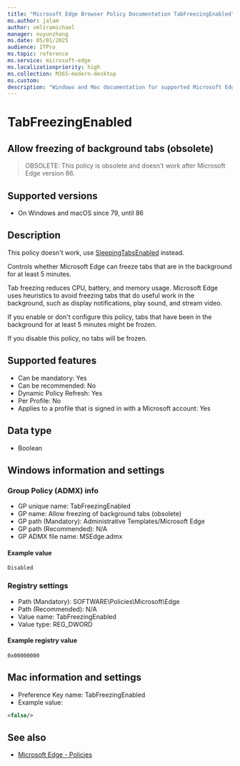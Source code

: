 ```yaml
---
title: "Microsoft Edge Browser Policy Documentation TabFreezingEnabled"
ms.author: jalam
author: vmliramichael
manager: nuyunzhang
ms.date: 05/01/2025
audience: ITPro
ms.topic: reference
ms.service: microsoft-edge
ms.localizationpriority: high
ms.collection: M365-modern-desktop
ms.custom:
description: "Windows and Mac documentation for supported Microsoft Edge Browser policy: Allow freezing of background tabs (obsolete)"
---
```


<!--THIS FILE IS AUTOMATICALLY GENERATED. MANUAL CHANGES WILL BE OVERWRITTEN.-->
<!--Please contact the Microsoft Edge Manageability team with any questions.-->

# TabFreezingEnabled

## Allow freezing of background tabs (obsolete)
> OBSOLETE: This policy is obsolete and doesn't work after Microsoft Edge version 86.

## Supported versions

- On Windows and macOS since 79, until 86

## Description

This policy doesn't work, use [SleepingTabsEnabled](SleepingTabsEnabled.md) instead.

Controls whether Microsoft Edge can freeze tabs that are in the background for at least 5 minutes.

Tab freezing reduces CPU, battery, and memory usage. Microsoft Edge uses heuristics to avoid freezing tabs that do useful work in the background, such as display notifications, play sound, and stream video.

If you enable or don't configure this policy, tabs that have been in the background for at least 5 minutes might be frozen.

If you disable this policy, no tabs will be frozen.

## Supported features

- Can be mandatory: Yes
- Can be recommended: No
- Dynamic Policy Refresh: Yes
- Per Profile: No
- Applies to a profile that is signed in with a Microsoft account: Yes

## Data type

- Boolean

## Windows information and settings

### Group Policy (ADMX) info

- GP unique name: TabFreezingEnabled
- GP name: Allow freezing of background tabs (obsolete)
- GP path (Mandatory): Administrative Templates/Microsoft Edge
- GP path (Recommended): N/A
- GP ADMX file name: MSEdge.admx

#### Example value

```
Disabled
```

### Registry settings

- Path (Mandatory): SOFTWARE\Policies\Microsoft\Edge
- Path (Recommended): N/A
- Value name: TabFreezingEnabled
- Value type: REG_DWORD

#### Example registry value

```
0x00000000
```


## Mac information and settings

- Preference Key name: TabFreezingEnabled
- Example value:

```xml
<false/>
```

## See also
- [Microsoft Edge - Policies](../microsoft-edge-policies.md)

